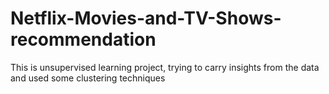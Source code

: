 # Netflix-Movies-and-TV-Shows-recommendation
This is unsupervised learning project, trying to carry insights from the data and used some clustering techniques
